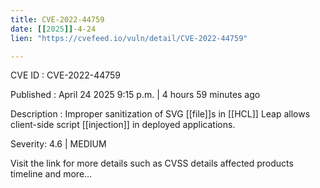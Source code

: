 ```yaml
---
title: CVE-2022-44759
date: [[2025]]-4-24
lien: "https://cvefeed.io/vuln/detail/CVE-2022-44759"

---
```


CVE ID : CVE-2022-44759

Published :  April 24
2025
9:15 p.m. | 4 hours
59 minutes ago

Description : Improper sanitization of SVG [[file]]s in [[HCL]] Leap
allows client-side script [[injection]] in deployed applications.

Severity: 4.6 | MEDIUM

Visit the link for more details
such as CVSS details
affected products
timeline
and more...
